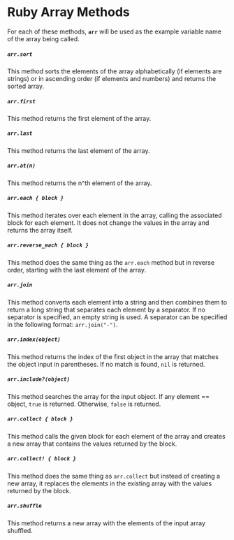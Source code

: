 # Ruby Array Methods
   For each of these methods, __`arr`__ will be used as the example variable name of the array being called.

##### `arr.sort`
   This method sorts the elements of the array alphabetically (if elements are strings) or in ascending order (if elements and numbers) and returns the sorted array.

##### `arr.first`
   This method returns the first element of the array.

##### `arr.last`
   This method returns the last element of the array.

##### `arr.at(n)`
   This method returns the n^th element of the array.

##### `arr.each { block }`
   This method iterates over each element in the array, calling the associated block for each element. It does not change the values in the array and returns the array itself.

##### `arr.reverse_each { block }`
   This method does the same thing as the `arr.each` method but in reverse order, starting with the last element of the array.

##### `arr.join`
   This method converts each element into a string and then combines them to return a long string that separates each element by a separator. If no separator is specified, an empty string is used. A separator can be specified in the following format: `arr.join("-")`.

##### `arr.index(object)`
   This method returns the index of the first object in the array that matches the object input in parentheses. If no match is found, `nil` is returned.

##### `arr.include?(object)`
   This method searches the array for the input object. If any element == object, `true` is returned. Otherwise, `false` is returned.

##### `arr.collect { block }`
   This method calls the given block for each element of the array and creates a new array that contains the values returned by the block.

##### `arr.collect! { block }`
   This method does the same thing as `arr.collect` but instead of creating a new array, it replaces the elements in the existing array with the values returned by the block.

##### `arr.shuffle`
   This method returns a new array with the elements of the input array shuffled.
